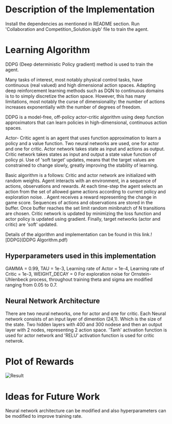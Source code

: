 
# Description of the Implementation

Install the dependencies as mentioned in README section.
Run 'Collaboration and Competition_Solution.ipyb' file to train the agent.

# Learning Algorithm

DDPG (Deep deterministic Policy gradient) method is used to train the agent.

Many tasks of interest, most notably physical control tasks, have continuous (real valued) and high dimensional action spaces.
Adapting deep reinforcement learning methods such as DQN to continuous domains is to to simply discretize the action space. However, this has many limitations, most notably the curse of dimensionality: the number of actions increases exponentially with the number of degrees of freedom.

DDPG is a model-free, off-policy actor-critic algorithm using deep function approximators that can learn policies in high-dimensional, continuous action spaces.

Actor- Critic agent is an agent that uses function approximation to learn a policy and a value function. Two neural networks are used, one for actor and one for critic.
Actor network takes state as input and actions as output. Critic network takes states as input and output a state value function of policy pi.
Use of 'soft target' updates, means that the target values are constrained to change slowly, greatly improving the stability of learning.

Basic algorithm is a follows: Critic and actor network are initialized with random weights. Agent interacts with an environment, in a sequence of actions, observations and rewards. 
At each time-step the agent selects an action from the set of allowed game actions according to current policy and exploration noise. .
Agent receives a reward representing the change in game score.
Sequences of actions and observations are stored in the buffer. Once buffer reaches the set limit random minibnatch of N transitions are chosen.
Critic network is updated by minimizing the loss function and actor policy is updated using gradient. Finally, target networks (actor and critic) are 'soft' updated.

Details of the algorithm and implementation can be found in this link.![DDPG](DDPG Algorithm.pdf)

## Hyperparameters used in this implementation ##
GAMMA = 0.99, TAU = 1e-3, Learning rate of Actor = 1e-4, Learning rate of Critic = 1e-3, WEIGHT_DECAY = 0 
For exploration noise for Ornstein-Uhlenbeck process, throughout training theta and sigma are modified ranging from 0.05 to 0.7.

## Neural Network Architecture ##
There are two neural networks, one for actor and one for critic. Each Neural network consists of an input layer of dimention (24,1). Which is the size of the state. Two hidden layers with 400 and 300 nodese and then an output layer with 2 nodes, representing 2 action space. 'Tanh' activation function is used for actor network and 'RELU' activation function is used for critic netwrok.


# Plot of Rewards
![Result](Result.png)

# Ideas for Future Work 
Neural network architecture can be modified and also hyperparameters can be modified to improve training rate.
